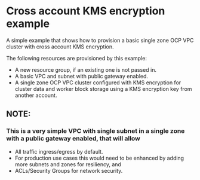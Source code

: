 # Cross account KMS encryption example

A simple example that shows how to provision a basic single zone OCP VPC cluster with cross account KMS encryption.

The following resources are provisioned by this example:
- A new resource group, if an existing one is not passed in.
- A basic VPC and subnet with public gateway enabled.
- A single zone OCP VPC cluster configured with KMS encryption for cluster data and worker block storage using a KMS encryption key from another account.


## NOTE:
### This is a very simple VPC with single subnet in a single zone with a public gateway enabled, that will allow
- All traffic ingress/egress by default.
- For production use cases this would need to be enhanced by adding more subnets and zones for resiliency, and
- ACLs/Security Groups for network security.
